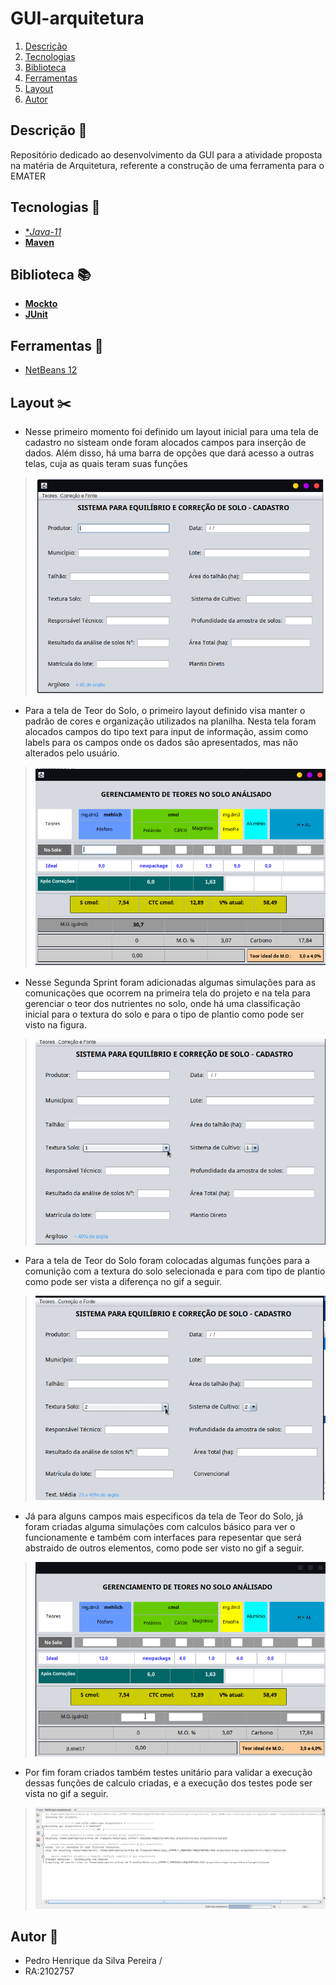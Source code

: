 # GUI-arquitetura
<!-- vscode-markdown-toc -->

1. [Descrição](#descricao)
2. [Tecnologias](#tecnologia)
3. [Biblioteca](#biblioteca)
4. [Ferramentas](#ferramentas)
5. [Layout](#layout)
6. [Autor](#autor)

##  Descrição <a id="descricao"></a> :floppy_disk:

Repositório dedicado ao desenvolvimento da GUI para a atividade proposta na matéria de Arquitetura, referente a construção de uma ferramenta para o EMATER

##  Tecnologias <a id="tecnologia"></a> 🚀

- [**Java-11*](https://www.java.com/pt-BR/)
- [**Maven**](https://maven.apache.org/) 

##  Biblioteca <a id="biblioteca"></a> 📚

- [**Mockto**](https://site.mockito.org/)
- [**JUnit**](https://junit.org/junit5/)

## Ferramentas <a id="ferramenta"></a> :hammer:

- [NetBeans 12](https://netbeans.apache.org/download/nb120/nb120.html)

## Layout <a id="layout"></a> :scissors:

- Nesse primeiro momento foi definido um layout inicial para uma tela de cadastro no sisteam onde foram alocados campos para inserção de dados.
Além disso, há uma barra de opções que dará acesso a outras telas, cuja as quais teram suas funções
> <img src="./prints/tela1.png" alt="Print da Tela 1"/>

- Para a tela de Teor do Solo, o primeiro layout definido visa manter o padrão de cores e organização utilizados na planilha. Nesta tela foram alocados campos do tipo text para input de informação, assim como labels para os campos onde os dados são apresentados, mas não alterados pelo usuário.
> <img src="./prints/tela2.png" alt="Print da Tela 2"/>

- Nesse Segunda Sprint foram adicionadas algumas simulações para as comunicações que ocorrem na primeira tela do projeto e na tela para gerenciar o teor dos nutrientes no solo, onde há uma classificação inicial para o textura do solo e para o tipo de plantio como pode ser visto na figura.
> <img src="./gifs/func1.gif">

- Para a tela de Teor do Solo foram colocadas algumas funções para a comunição com a textura do solo selecionada e para com tipo de plantio como pode ser vista a diferença no gif a seguir.
> <img src="./gifs/func2.gif">

- Já para alguns campos mais especificos da tela de Teor do Solo, já foram criadas alguma simulações com calculos básico para ver o funcionamente e também com interfaces para repesentar que será abstraido de outros elementos, como pode ser visto no gif a seguir.
> <img src="./gifs/func3.gif">

- Por fim foram criados também testes unitário para validar a execução dessas funções de calculo criadas, e a execução dos testes pode ser vista no gif a seguir.
> <img src="./gifs/build1.gif">

## Autor <a id="autor"></a> :blue_book:

- Pedro Henrique da Silva Pereira /
- RA:2102757